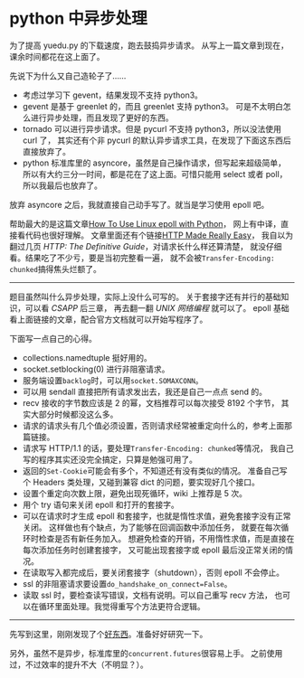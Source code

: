 <!--
Title: python 中异步处理
Tag: python asynchronous
-->

# python 中异步处理

为了提高 yuedu.py 的下载速度，跑去鼓捣异步请求。
从写上一篇文章到现在，课余时间都花在这上面了。

先说下为什么又自己造轮子了……

+ 考虑过学习下 gevent，结果发现不支持 python3。
+ gevent 是基于 greenlet 的，而且 greenlet 支持 python3。
    可是不太明白怎么进行异步处理，而且发现了更好的东西。
+ tornado 可以进行异步请求。但是 pycurl 不支持 python3，所以没法使用 curl 了，
    其实还有个非 pycurl 的默认异步请求工具，在发现了下面这东西后直接放弃了。
+ python 标准库里的 asyncore，虽然是自己操作请求，但写起来超级简单，
    所以有大约三分一时间，都是花在了这上面。可惜只能用 select 或者 poll，
    所以我最后也放弃了。

放弃 asyncore 之后，我就直接自己动手写了。就当是学习使用 epoll 吧。

帮助最大的是这篇文章[How To Use Linux epoll with Python][use_epoll]，
网上有中译，直接看代码也很好理解。
文章里面还有个链接[HTTP Made Really Easy][http]，
我自以为翻过几页 _HTTP: The Definitive Guide_，对请求长什么样还算清楚，
就没仔细看。结果吃了不少亏，要是当初完整看一遍，
就不会被`Transfer-Encoding: chunked`搞得焦头烂额了。

------

题目虽然叫什么异步处理，实际上没什么可写的。
关于套接字还有并行的基础知识，可以看 _CSAPP_ 后三章，
再去翻一翻 _UNIX 网络编程_ 就可以了。
epoll 基础看上面链接的文章，配合官方文档就可以开始写程序了。

下面写一点自己的心得。

+ collections.namedtuple 挺好用的。
+ socket.setblocking(0) 进行非阻塞请求。
+ 服务端设置`backlog`时，可以用`socket.SOMAXCONN`。
+ 可以用 sendall 直接把所有请求发出去，我还是自己一点点 send 的。
+ recv 接收的字节数应该是 2 的幂，文档推荐可以每次接受 8192 个字节，
    其实大部分时候都没这么多。
+ 请求的请求头有几个值必须设置，否则请求经常被重定向什么的，参考上面那篇链接。
+ 请求写 HTTP/1.1 的话，要处理`Transfer-Encoding: chunked`等情况，
    我自己写的程序其实还没完全搞定，只算是勉强可用了。
+ 返回的`Set-Cookie`可能会有多个，不知道还有没有类似的情况。
    准备自己写个 Headers 类处理，又碰到兼容 dict 的问题，要实现好几个接口。
+ 设置个重定向次数上限，避免出现死循环，wiki 上推荐是 5 次。
+ 用个 try 语句来关闭 epoll 和打开的套接字。
+ 可以在请求时才生成 epoll 和套接字，也就是惰性求值，避免套接字没有正常关闭。
    这样做也有个缺点，为了能够在回调函数中添加任务，
    就要在每次循环时检查是否有新任务加入。
    想避免检查的开销，不用惰性求值，而是直接在每次添加任务时创建套接字，
    又可能出现套接字或 epoll 最后没正常关闭的情况。
+ 在读取写入都完成后，要关闭套接字（shutdown），否则 epoll 不会停止。
+ ssl 的非阻塞请求要设置`do_handshake_on_connect=False`。
+ 读取 ssl 时，要检查读写错误，文档有说明。可以自己重写 recv 方法，
    也可以在循环里面处理。我觉得重写个方法更符合逻辑。

------

先写到这里，刚刚发现了个[好东西][tulip]。准备好好研究一下。

另外，虽然不是异步，标准库里的`concurrent.futures`很容易上手。
之前使用过，不过效率的提升不大（不明显？）。

[use_epoll]: http://scotdoyle.com/python-epoll-howto.html
[http]: http://www.jmarshall.com/easy/http/
[tulip]: http://code.google.com/p/tulip/
